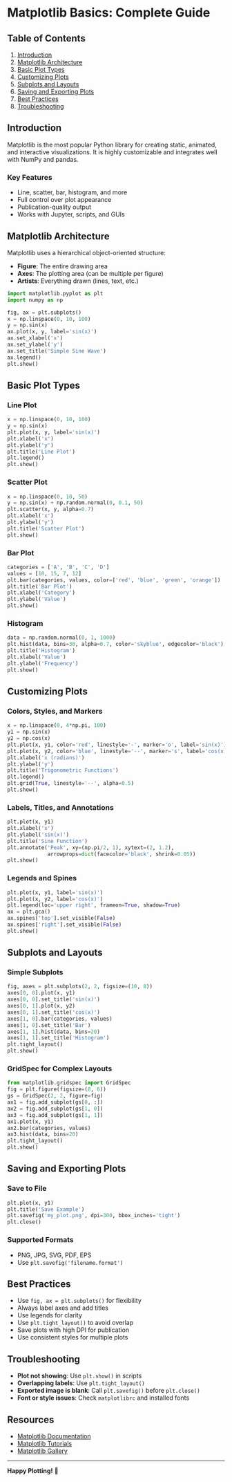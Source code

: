 # Matplotlib Basics: Complete Guide

## Table of Contents
1. [Introduction](#introduction)
2. [Matplotlib Architecture](#matplotlib-architecture)
3. [Basic Plot Types](#basic-plot-types)
4. [Customizing Plots](#customizing-plots)
5. [Subplots and Layouts](#subplots-and-layouts)
6. [Saving and Exporting Plots](#saving-and-exporting-plots)
7. [Best Practices](#best-practices)
8. [Troubleshooting](#troubleshooting)

## Introduction

Matplotlib is the most popular Python library for creating static, animated, and interactive visualizations. It is highly customizable and integrates well with NumPy and pandas.

### Key Features
- Line, scatter, bar, histogram, and more
- Full control over plot appearance
- Publication-quality output
- Works with Jupyter, scripts, and GUIs

## Matplotlib Architecture

Matplotlib uses a hierarchical object-oriented structure:
- **Figure**: The entire drawing area
- **Axes**: The plotting area (can be multiple per figure)
- **Artists**: Everything drawn (lines, text, etc.)

```python
import matplotlib.pyplot as plt
import numpy as np

fig, ax = plt.subplots()
x = np.linspace(0, 10, 100)
y = np.sin(x)
ax.plot(x, y, label='sin(x)')
ax.set_xlabel('x')
ax.set_ylabel('y')
ax.set_title('Simple Sine Wave')
ax.legend()
plt.show()
```

## Basic Plot Types

### Line Plot
```python
x = np.linspace(0, 10, 100)
y = np.sin(x)
plt.plot(x, y, label='sin(x)')
plt.xlabel('x')
plt.ylabel('y')
plt.title('Line Plot')
plt.legend()
plt.show()
```

### Scatter Plot
```python
x = np.linspace(0, 10, 50)
y = np.sin(x) + np.random.normal(0, 0.1, 50)
plt.scatter(x, y, alpha=0.7)
plt.xlabel('x')
plt.ylabel('y')
plt.title('Scatter Plot')
plt.show()
```

### Bar Plot
```python
categories = ['A', 'B', 'C', 'D']
values = [10, 15, 7, 12]
plt.bar(categories, values, color=['red', 'blue', 'green', 'orange'])
plt.title('Bar Plot')
plt.xlabel('Category')
plt.ylabel('Value')
plt.show()
```

### Histogram
```python
data = np.random.normal(0, 1, 1000)
plt.hist(data, bins=30, alpha=0.7, color='skyblue', edgecolor='black')
plt.title('Histogram')
plt.xlabel('Value')
plt.ylabel('Frequency')
plt.show()
```

## Customizing Plots

### Colors, Styles, and Markers
```python
x = np.linspace(0, 4*np.pi, 100)
y1 = np.sin(x)
y2 = np.cos(x)
plt.plot(x, y1, color='red', linestyle='-', marker='o', label='sin(x)')
plt.plot(x, y2, color='blue', linestyle='--', marker='s', label='cos(x)')
plt.xlabel('x (radians)')
plt.ylabel('y')
plt.title('Trigonometric Functions')
plt.legend()
plt.grid(True, linestyle='--', alpha=0.5)
plt.show()
```

### Labels, Titles, and Annotations
```python
plt.plot(x, y1)
plt.xlabel('x')
plt.ylabel('sin(x)')
plt.title('Sine Function')
plt.annotate('Peak', xy=(np.pi/2, 1), xytext=(2, 1.2),
             arrowprops=dict(facecolor='black', shrink=0.05))
plt.show()
```

### Legends and Spines
```python
plt.plot(x, y1, label='sin(x)')
plt.plot(x, y2, label='cos(x)')
plt.legend(loc='upper right', frameon=True, shadow=True)
ax = plt.gca()
ax.spines['top'].set_visible(False)
ax.spines['right'].set_visible(False)
plt.show()
```

## Subplots and Layouts

### Simple Subplots
```python
fig, axes = plt.subplots(2, 2, figsize=(10, 8))
axes[0, 0].plot(x, y1)
axes[0, 0].set_title('sin(x)')
axes[0, 1].plot(x, y2)
axes[0, 1].set_title('cos(x)')
axes[1, 0].bar(categories, values)
axes[1, 0].set_title('Bar')
axes[1, 1].hist(data, bins=20)
axes[1, 1].set_title('Histogram')
plt.tight_layout()
plt.show()
```

### GridSpec for Complex Layouts
```python
from matplotlib.gridspec import GridSpec
fig = plt.figure(figsize=(8, 6))
gs = GridSpec(2, 2, figure=fig)
ax1 = fig.add_subplot(gs[0, :])
ax2 = fig.add_subplot(gs[1, 0])
ax3 = fig.add_subplot(gs[1, 1])
ax1.plot(x, y1)
ax2.bar(categories, values)
ax3.hist(data, bins=20)
plt.tight_layout()
plt.show()
```

## Saving and Exporting Plots

### Save to File
```python
plt.plot(x, y1)
plt.title('Save Example')
plt.savefig('my_plot.png', dpi=300, bbox_inches='tight')
plt.close()
```

### Supported Formats
- PNG, JPG, SVG, PDF, EPS
- Use `plt.savefig('filename.format')`

## Best Practices
- Use `fig, ax = plt.subplots()` for flexibility
- Always label axes and add titles
- Use legends for clarity
- Use `plt.tight_layout()` to avoid overlap
- Save plots with high DPI for publication
- Use consistent styles for multiple plots

## Troubleshooting
- **Plot not showing**: Use `plt.show()` in scripts
- **Overlapping labels**: Use `plt.tight_layout()`
- **Exported image is blank**: Call `plt.savefig()` before `plt.close()`
- **Font or style issues**: Check `matplotlibrc` and installed fonts

## Resources
- [Matplotlib Documentation](https://matplotlib.org/)
- [Matplotlib Tutorials](https://matplotlib.org/stable/tutorials/index.html)
- [Matplotlib Gallery](https://matplotlib.org/stable/gallery/index.html)

---

**Happy Plotting!** 🎨 